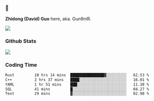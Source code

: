 ### 👋 

**Zhidong (David) Guo** here, aka. Gun9niR.

![](https://komarev.com/ghpvc/?username=Gun9niR&label=Total+Views)

### Github Stats

<img src="https://github-readme-stats.vercel.app/api?username=Gun9niR&count_private=true&show_icons=true&theme=vue-dark&hide_title=true">

### Coding Time

<!--START_SECTION:waka-->

```txt
Rust         10 hrs 14 mins  ███████████████▓░░░░░░░░░   62.53 %
C++          2 hrs 37 mins   ████░░░░░░░░░░░░░░░░░░░░░   16.01 %
YAML         1 hr 51 mins    ███░░░░░░░░░░░░░░░░░░░░░░   11.38 %
SQL          41 mins         █░░░░░░░░░░░░░░░░░░░░░░░░   04.27 %
Text         29 mins         ▓░░░░░░░░░░░░░░░░░░░░░░░░   02.98 %
```

<!--END_SECTION:waka-->
